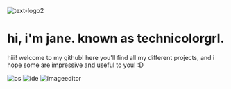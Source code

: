![text-logo2](https://github.com/user-attachments/assets/2e4ef933-bedc-40dc-af56-9429ec4ec76b)

# hi, i'm jane. known as technicolorgrl.

hiii! welcome to my github! here you'll find all my different projects, and i hope some are impressive and useful to you! :D

![os](https://img.shields.io/badge/macos_sonoma_14.6-111111?logo=apple&logoColor=111111&label=os&labelColor=white)
![ide](https://img.shields.io/badge/vscodium-111111?logo=vscodium&logoColor=111111&label=ide&labelColor=blue)
![imageeditor](https://img.shields.io/badge/photoshop-111111?logo=photoshop&logoColor=111111&label=image&labelColor=33ff9f)
